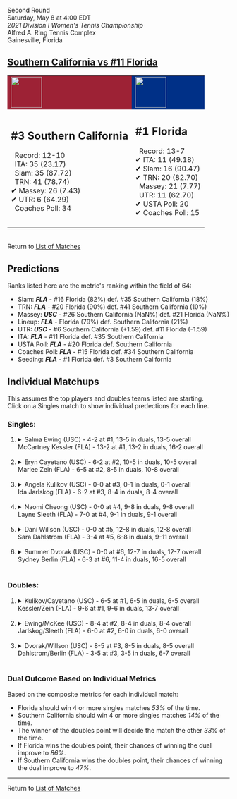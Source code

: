Second Round  
Saturday, May 8 at 4:00 EDT  
*2021 Division I Women's Tennis Championship*  
Alfred A. Ring Tennis Complex  
Gainesville, Florida  
## [Southern California vs #11 Florida](https://www.ncaa.com/game/5833689)  

<table><tr style="background-color: #d9d9d9 !important"><td style="background-color: #9D2235 !important"><img src="https://www.ncaa.com/sites/default/files/images/logos/schools/s/southern-california.70.png" width="70" height="70" /></td><td style="background-color: #003087 !important"><img src="https://www.ncaa.com/sites/default/files/images/logos/schools/f/florida.70.png" width="70" height="70" /></td></tr><tr>
<td>  

<h2>#3 Southern California</h2>  
&nbsp; Record: 12-10<br>  
&nbsp; ITA: 35 (23.17)<br>  
&nbsp; Slam: 35 (87.72)<br>  
&nbsp; TRN: 41 (78.74)<br>  
&#10004; Massey: 26 (7.43)<br>  
&#10004; UTR: 6 (64.29)<br>  
&nbsp; Coaches Poll: 34<br>  
<br>  

</td>
<td>  

<h2>#1 Florida</h2>  
&nbsp; Record: 13-7<br>  
&#10004; ITA: 11 (49.18)<br>  
&#10004; Slam: 16 (90.47)<br>  
&#10004; TRN: 20 (82.70)<br>  
&nbsp; Massey: 21 (7.77)<br>  
&nbsp; UTR: 11 (62.70)<br>  
&#10004; USTA Poll: 20<br>  
&#10004; Coaches Poll: 15<br>  
<br>  

</td>
</tr></table>  


<br>Return to [List of Matches](../index.md)  

## Predictions  

Ranks listed here are the metric's ranking within the field of 64:  
- Slam: ***FLA*** - #16 Florida (82%) def. #35 Southern California (18%)  
- TRN: ***FLA*** - #20 Florida (90%) def. #41 Southern California (10%)  
- Massey: ***USC*** - #26 Southern California (NaN%) def. #21 Florida (NaN%)  
- Lineup: ***FLA*** - Florida (79%) def. Southern California (21%)  
- UTR: ***USC*** - #6 Southern California (+1.59) def. #11 Florida (-1.59)  
- ITA: ***FLA*** - #11 Florida def. #35 Southern California  
- USTA Poll: ***FLA*** - #20 Florida def. Southern California  
- Coaches Poll: ***FLA*** - #15 Florida def. #34 Southern California  
- Seeding: ***FLA*** - #1 Florida def. #3 Southern California  

## Individual Matchups  
This assumes the top players and doubles teams listed are starting.  
Click on a Singles match to show individual predections for each line.  

### Singles:  

<ol>
<li><details>
<summary markdown="span">Salma Ewing (USC) - 4-2 at #1, 13-5 in duals, 13-5 overall<br>McCartney Kessler (FLA) - 13-2 at #1, 13-2 in duals, 16-2 overall</summary>
<h4>Predictions</h4><ul>
<li>Composite: <b><i>FLA</i></b> - Kessler (76%) def. Ewing (24%)</li>  
<li>Slam: <b><i>FLA</i></b> - Kessler (86%) def. Ewing (14%)</li>  
<li>TRN: <b><i>FLA</i></b> - Kessler (73%) def. Ewing (27%)</li>  
<li>Massey: <b><i>USC</i></b> - Ewing (NaN%) def. Kessler (NaN%)</li>  
<li>UTR: <b><i>FLA</i></b> - Kessler (70%) def. Ewing (30%)</li>  
<li>ITA: <b><i>FLA</i></b> - Kessler (45.58) def. Ewing (14.56)</li>  
</ul>
</details>&nbsp;</li>
<li><details>
<summary markdown="span">Eryn Cayetano (USC) - 6-2 at #2, 10-5 in duals, 10-5 overall<br>Marlee Zein (FLA) - 6-5 at #2, 8-5 in duals, 10-8 overall</summary>
<h4>Predictions</h4><ul>
<li>Composite: <b><i>USC</i></b> - Cayetano (82%) def. Zein (18%)</li>  
<li>Slam: <b><i>USC</i></b> - Cayetano (78%) def. Zein (22%)</li>  
<li>TRN: <b><i>USC</i></b> - Cayetano (82%) def. Zein (18%)</li>  
<li>Massey: <b><i>USC</i></b> - Cayetano (NaN%) def. Zein (NaN%)</li>  
<li>UTR: <b><i>USC</i></b> - Cayetano (89%) def. Zein (11%)</li>  
<li>ITA: <b><i>FLA</i></b> - Zein (8.25) def. Cayetano (5.85)</li>  
</ul>
</details>&nbsp;</li>
<li><details>
<summary markdown="span">Angela Kulikov (USC) - 0-0 at #3, 0-1 in duals, 0-1 overall<br>Ida Jarlskog (FLA) - 6-2 at #3, 8-4 in duals, 8-4 overall</summary>
<h4>Predictions</h4><ul>
<li>Composite: <b><i>FLA</i></b> - Jarlskog (97%) def. Kulikov (3%)</li>  
<li>Slam: <b><i>FLA</i></b> - Jarlskog (100%) def. Kulikov (0%)</li>  
<li>TRN: <b><i>FLA</i></b> - Jarlskog (100%) def. Kulikov (0%)</li>  
<li>Massey: <b><i>FLA</i></b> - Jarlskog (90%) def. Kulikov (10%)</li>  
<li>UTR: <b><i>FLA</i></b> - Jarlskog (99%) def. Kulikov (1%)</li>  
<li>ITA: <b><i>FLA</i></b> - Jarlskog (5.66) def. Kulikov (0.00)</li>  
</ul>
</details>&nbsp;</li>
<li><details>
<summary markdown="span">Naomi Cheong (USC) - 0-0 at #4, 9-8 in duals, 9-8 overall<br>Layne Sleeth (FLA) - 7-0 at #4, 9-1 in duals, 9-1 overall</summary>
<h4>Predictions</h4><ul>
<li>Composite: <b><i>FLA</i></b> - Sleeth (57%) def. Cheong (43%)</li>  
<li>Slam: <b><i>USC</i></b> - Cheong (58%) def. Sleeth (42%)</li>  
<li>TRN: <b><i>FLA</i></b> - Sleeth (51%) def. Cheong (49%)</li>  
<li>Massey: <b><i>USC</i></b> - Cheong (NaN%) def. Sleeth (NaN%)</li>  
<li>UTR: <b><i>FLA</i></b> - Sleeth (78%) def. Cheong (22%)</li>  
<li>ITA: <b><i>FLA</i></b> - Sleeth (7.72) def. Cheong (4.19)</li>  
</ul>
</details>&nbsp;</li>
<li><details>
<summary markdown="span">Dani Willson (USC) - 0-0 at #5, 12-8 in duals, 12-8 overall<br>Sara Dahlstrom (FLA) - 3-4 at #5, 6-8 in duals, 9-11 overall</summary>
<h4>Predictions</h4><ul>
<li>Composite: <b><i>USC</i></b> - Willson (66%) def. Dahlstrom (34%)</li>  
<li>Slam: <b><i>USC</i></b> - Willson (63%) def. Dahlstrom (37%)</li>  
<li>TRN: <b><i>USC</i></b> - Willson (71%) def. Dahlstrom (29%)</li>  
<li>Massey: <b><i>USC</i></b> - Willson (NaN%) def. Dahlstrom (NaN%)</li>  
<li>UTR: <b><i>USC</i></b> - Willson (69%) def. Dahlstrom (31%)</li>  
<li>ITA: <b><i>FLA</i></b> - Dahlstrom (3.40) def. Willson (1.74)</li>  
</ul>
</details>&nbsp;</li>
<li><details>
<summary markdown="span">Summer Dvorak (USC) - 0-0 at #6, 12-7 in duals, 12-7 overall<br>Sydney Berlin (FLA) - 6-3 at #6, 11-4 in duals, 16-5 overall</summary>
<h4>Predictions</h4><ul>
<li>Composite: <b><i>FLA</i></b> - Berlin (72%) def. Dvorak (28%)</li>  
<li>Slam: <b><i>FLA</i></b> - Berlin (70%) def. Dvorak (30%)</li>  
<li>TRN: <b><i>FLA</i></b> - Berlin (70%) def. Dvorak (30%)</li>  
<li>Massey: <b><i>USC</i></b> - Dvorak (NaN%) def. Berlin (NaN%)</li>  
<li>UTR: <b><i>FLA</i></b> - Berlin (75%) def. Dvorak (25%)</li>  
<li>ITA: <b><i>FLA</i></b> - Berlin (2.47) def. Dvorak (1.85)</li>  
</ul>
</details>&nbsp;</li>
</ol>

### Doubles:  

<ol>
<li><details>
<summary markdown="span">Kulikov/Cayetano (USC) - 6-5 at #1, 6-5 in duals, 6-5 overall<br>Kessler/Zein (FLA) - 9-6 at #1, 9-6 in duals, 13-7 overall</summary>
<br>Sorry, we don't have any metrics for this match
</details>&nbsp;</li>
<li><details>
<summary markdown="span">Ewing/McKee (USC) - 8-4 at #2, 8-4 in duals, 8-4 overall<br>Jarlskog/Sleeth (FLA) - 6-0 at #2, 6-0 in duals, 6-0 overall</summary>
<br>Sorry, we don't have any metrics for this match
</details>&nbsp;</li>
<li><details>
<summary markdown="span">Dvorak/Willson (USC) - 8-5 at #3, 8-5 in duals, 8-5 overall<br>Dahlstrom/Berlin (FLA) - 3-5 at #3, 3-5 in duals, 6-7 overall</summary>
<br>Sorry, we don't have any metrics for this match
</details>&nbsp;</li>
</ol>

### Dual Outcome Based on Individual Metrics  
  
Based on the composite metrics for each individual match:  
- Florida should win 4 or more singles matches _53%_ of the time.  
- Southern California should win 4 or more singles matches _14%_ of the time.  
- The winner of the doubles point will decide the match the other _33%_ of the time.  
- If Florida wins the doubles point, their chances of winning the dual improve to _86%_.  
- If Southern California wins the doubles point, their chances of winning the dual improve to _47%_.  
  
------

Return to [List of Matches](../index.md)  
